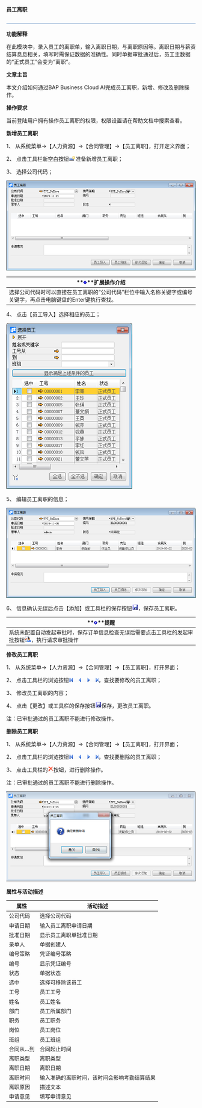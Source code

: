 **员工离职**

 ![1574417197089](rlzy_ht/common/headLine.png)

 

**功能解释**

在此模块中，录入员工的离职单，输入离职日期，与离职原因等。离职日期与薪资结算息息相关，填写时需保证数据的准确性。同时单据审批通过后，员工主数据的“正式员工”会变为“离职”。

 

**文章主旨**

本文介绍如何通过BAP Business Cloud AI完成员工离职，新增、修改及删除操作。

**操作要求**

当前登陆用户拥有操作员工离职的权限，权限设置请在帮助文档中搜索查看。

**新增员工离职**

1、 从系统菜单->【人力资源】->【合同管理】->【员工离职】，打开定义界面； 

2、 点击工具栏新空白按钮![img](rlzy_ht/common/新建.png)准备新增员工离职；

3、 选择公司代码；

![img](rlzy_ht/501.png)

 

| **![System_CAPS_ICON_important.jpg](rlzy_ht/common/gth.png)**扩展操作介绍 |
| ------------------------------------------------------------ |
| 选择公司代码时可以直接在员工离职的“公司代码”栏位中输入名称关键字或编号关键字，再点击电脑键盘的Enter键执行查找。 |

 

4、 点击【员工导入】选择相应的员工；

![img](rlzy_ht/502.png)

5、 编辑员工离职的信息；

![img](rlzy_ht/503.png)

6、 信息确认无误后点击【添加】或工具栏的保存按钮![img](rlzy_ht/common/保存.png)，保存员工离职。

| **![System_CAPS_ICON_important.jpg](rlzy_ht/common/gth.png)**提醒 |
| ------------------------------------------------------------ |
| 系统未配置自动发起审批时，保存订单信息检查无误后需要点击工具栏的发起审批按钮![img](rlzy_ht/common/审批.png)，执行请求审批操作 |

**修改员工离职**

1、 从系统菜单->【人力资源】->【合同管理】->【员工离职】，打开界面；

2、 点击工具栏的浏览按钮![img](rlzy_ht/common/翻页.png)，查找要修改的员工离职；

3、 修改员工离职的内容；

4、 点击【更改】或工具栏的保存按钮![img](rlzy_ht/common/保存.png)保存，更改员工离职。

注：已审批通过的员工离职不能进行修改操作。

**删除员工离职**

1、 从系统菜单->【人力资源】->【合同管理】->【员工离职】，打开界面；

2、 点击工具栏的浏览按钮![img](rlzy_ht/common/翻页.png)，查找要删除的员工离职；

3、 点击工具栏的![img](rlzy_ht/common/删除.png)按钮，进行删除操作。

注：已审批通过的员工离职不能进行删除操作。

![img](rlzy_ht/504.png)

**属性与活动描述**

| **属性**  | **活动描述**                                 |
| --------- | -------------------------------------------- |
| 公司代码  | 选择公司代码                                 |
| 申请日期  | 输入员工离职申请日期                         |
| 批准日期  | 显示员工离职单批准日期                       |
| 录单人    | 单据创建人                                   |
| 编号策略  | 凭证编号策略                                 |
| 编号      | 显示凭证编号                                 |
| 状态      | 单据状态                                     |
| 选中      | 选择可移除该员工                             |
| 工号      | 员工工号                                     |
| 姓名      | 员工姓名                                     |
| 部门      | 员工所属部门                                 |
| 职务      | 员工职务                                     |
| 岗位      | 员工岗位                                     |
| 班组      | 员工班组                                     |
| 合同从…到 | 合同起止时间                                 |
| 离职类型  | 离职类型                                     |
| 离职日期  | 离职日期                                     |
| 离职时间  | 输入准确的离职时间，该时间会影响考勤结算结果 |
| 离职原因  | 描述文本                                     |
| 申请意见  | 填写申请意见                                 |

 
